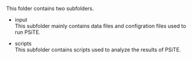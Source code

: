 This folder contains two subfolders.
- input   
   This subfolder mainly contains data files and configration files used to run PSiTE. 

- scripts  
   This subfolder contains scripts used to analyze the results of PSiTE.
